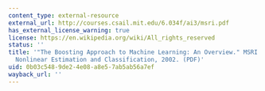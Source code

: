 ```yaml
---
content_type: external-resource
external_url: http://courses.csail.mit.edu/6.034f/ai3/msri.pdf
has_external_license_warning: true
license: https://en.wikipedia.org/wiki/All_rights_reserved
status: ''
title: '"The Boosting Approach to Machine Learning: An Overview." MSRI Workshop on
  Nonlinear Estimation and Classification, 2002. (PDF)'
uid: 0b03c548-9de2-4e08-a8e5-7ab5ab56a7ef
wayback_url: ''
---
```

